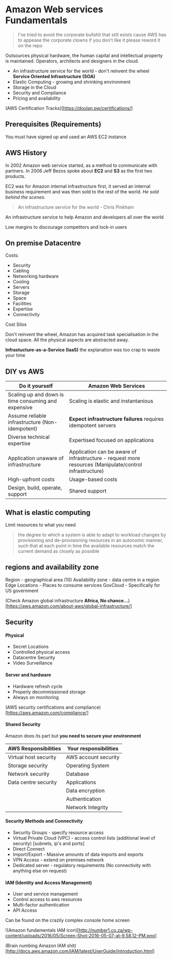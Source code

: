 # Amazon Web services Fundamentals

> I've tried to avoid the corporate bullshit that still exists cause AWS has to appease the corporate clowns if you don't like it please reword it on the repo

Outsources physical hardware, the human capital and intellectual property is maintained. Operators, architects and designers in the cloud.

- An infrastructure service for the world - don't reinvent the wheel **Service Oriented Infrastructure (SOA)**
- Elastic Computing - growing and shrinking environment
- Storage in the Cloud
- Security and Compliance
- Pricing and availability

(AWS Certification Tracks)[https://doolan.pw/certifications/]

## Prerequisites (Requirements)

You must have signed up and used an AWS EC2 instance

## AWS History

In 2002 Amazon web service started, as a method to communicate with partners. In 2006 Jeff Bezos spoke about **EC2** and **S3** as the first two products.

EC2 was for Amazon internal infrastructure first, it served an internal business requirement and was then sold to the rest of the world. _He sold behind the scenes_.

> An infrastructure service for the world - Chris Pinkham

An infrastructure service to help Amazon and developers all over the world

Low margins to discourage competitors and lock-in users

## On premise Datacentre

Costs:
* Security
* Cabling
* Networking hardware
* Cooling
* Servers
* Storage
* Space
* Facilities
* Expertise
* Connectivity

Cost Silos

Don't reinvent the wheel, Amazon has acquired task specialisation in the cloud space.
All the physical aspects are abstracted away.

**Infrastucture-as-a-Service (IaaS)** the explanation was too crap to waste your time

## DIY vs AWS

| Do it yourself  | Amazon Web Services  |
|---|---|
| Scaling up and down is time consuming and expensive  | Scaling is elastic and instantanious  |
| Assume reliable infrastructure (Non-idempotent)  | **Expect infrastructure failures** requires idempotent servers  |
| Diverse technical expertise  | Expertised focused on applications  |
| Application unaware of infrastructure | Application can be aware of infrastructure - request more resources (Manipulate/control infrastructure) |
| High-upfront costs | Usage-based costs |
| Design, build, operate, support | Shared support |

## What is elastic computing

Limit resources to what you need

> the degree to which a system is able to adapt to workload changes by provisioning and de-provisioning resources in an autonomic manner, such that at each point in time the available resources match the current demand as closely as possible

## regions and availability zone

Region - geographical area (10)
Availability zone - data centre in a region
Edge Locations - Places to consume services
GovCloud - Specifically for US government

(Check Amazon global infrastructure **Africa, No chance...**)[https://aws.amazon.com/about-aws/global-infrastructure/]

## Security

#### Physical

* Secret Locations
* Controlled physical access
* Datacentre Security
* Video Surveillance

#### Server and hardware

* Hardware refresh cycle
* Properly decommissioned storage
* Always on monitoring

(AWS security certifications and compliance)[https://aws.amazon.com/compliance/]

#### Shared Security

Amazon does its part but **you need to secure your environment**

| AWS Responsibilities  | Your responsibilities  |
|---|---|
| Virtual host security | AWS account security |
| Storage security | Operating System |
| Network security | Database |
| Data centre security | Applications |
| | Data encryption |
| | Authentication |
| | Network Integrity |

#### Security Methods and Connectivity

- Security Groups - specify resource access
- Virtual Private Cloud (VPC) - access control lists (additional level of security) [subnets, ip's and ports]
- Direct Connect
- Import/Export - Massive amounts of data imports and exports
- VPN Access - extend on premises network
- Dedicated server - regulatory requirements (No connectivity with anything else on request)

#### IAM (Identity and Access Management)

* User and service management
* Control access to aws resources
* Multi-factor authentication
* API Access

Can be found on the crazily complex console home screen

!(Amazon fundamentals IAM icon)[http://number1.co.za/wp-content/uploads/2016/05/Screen-Shot-2016-05-07-at-9.58.12-PM.png]

(Brain numbing Amazon IAM shit)[http://docs.aws.amazon.com/IAM/latest/UserGuide/introduction.html]
